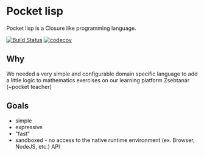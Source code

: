# Pocket lisp

Pocket lisp is a Closure like programming language.

[![Build Status](https://travis-ci.com/maxinteger/pocket-lisp.svg?branch=master)](https://travis-ci.com/maxinteger/pocket-lisp)
[![codecov](https://codecov.io/gh/maxinteger/pocket-lisp/branch/master/graph/badge.svg)](https://codecov.io/gh/maxinteger/pocket-lisp)


## Why

We needed a very simple and configurable domain specific language to add a little logic to mathematics exercises on our learning platform Zsebtanár (~pocket teacher)

## Goals

- simple
- expressive
- "fast"
- sandboxed - no access to the native runtime environment (ex. Browser, NodeJS, etc.) API
 

